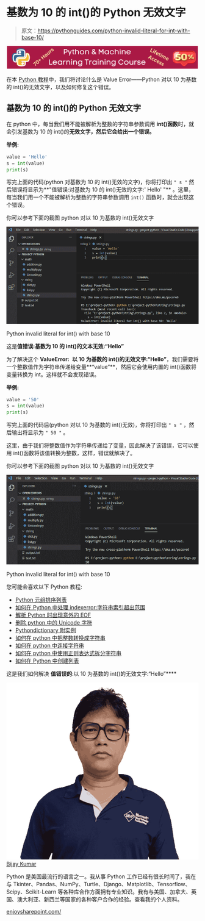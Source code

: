 # 基数为 10 的 int()的 Python 无效文字

> 原文：<https://pythonguides.com/python-invalid-literal-for-int-with-base-10/>

[![Python & Machine Learning training courses](img/49ec9c6da89a04c9f45bab643f8c765c.png)](https://sharepointsky.teachable.com/p/python-and-machine-learning-training-course)

在本 [Python 教程](https://pythonguides.com/python-download-and-installation/)中，我们将讨论什么是 Value Error——Python 对以 10 为基数的 int()的无效文字，以及如何修复这个错误。

## 基数为 10 的 int()的 Python 无效文字

在 python 中，每当我们用不能被解析为整数的字符串参数调用 **int()函数**时，就会引发基数为 10 的 int()的**无效文字，然后它会给出一个错误。**

**举例:**

```py
value = 'Hello'
s = int(value)
print(s)
```

写完上面的代码(python 对基数为 10 的 int()无效的文字)，你将打印出 `" s "` 然后错误将显示为**"值错误:对基数为 10 的 int()无效的文字:' Hello' "** 。这里，每当我们用一个不能被解析为整数的字符串参数调用 `int()` 函数时，就会出现这个错误。

你可以参考下面的截图 python 对以 10 为基数的 int()无效文字

![Python invalid literal for int() with base 10](img/b6bdfe2c86ce717dd5f016e441e9c009.png "Python invalid literal for int with base 10")

Python invalid literal for int() with base 10

这是**值错误:基数为 10 的 int()的文本无效:“Hello”**

为了解决这个 **ValueError:` `以 10 为基数的 int()的无效文字:“Hello”**，我们需要将一个整数值作为字符串传递给变量**“value”**，然后它会使用内置的 int()函数将变量转换为 int。这样就不会发现错误。

**举例:**

```py
value = '50'
s = int(value)
print(s)
```

写完上面的代码后(python 对以 10 为基数的 int()无效)，你将打印出 `" s "` ，然后输出将显示为 `" 50 "` 。

这里，由于我们将整数值作为字符串传递给了变量，因此解决了该错误，它可以使用 int()函数将该值转换为整数，这样，错误就解决了。

你可以参考下面的截图 python 对以 10 为基数的 int()无效文字

![Python invalid literal for int() with base 10](img/68b7b9935b3eddbaed5fd56ee043eb79.png "Python invalid literal for int with base 10 1")

Python invalid literal for int() with base 10

您可能会喜欢以下 Python 教程:

*   [Python 元组排序列表](https://pythonguides.com/python-sort-list-of-tuples/)
*   [如何在 Python 中处理 indexerror:字符串索引超出范围](https://pythonguides.com/indexerror-string-index-out-of-range-python/)
*   [解析 Python 时出现意外的 EOF](https://pythonguides.com/unexpected-eof-python/)
*   [删除 python 中的 Unicode 字符](https://pythonguides.com/remove-unicode-characters-in-python/)
*   [Python](https://pythonguides.com/python-dictionary-append/)[d](https://pythonguides.com/python-dictionary-append/)[ictionary 附实例](https://pythonguides.com/python-dictionary-append/)
*   [如何在 python 中把整数转换成字符串](https://pythonguides.com/convert-an-integer-to-string-in-python/)
*   [如何在 python 中连接字符串](https://pythonguides.com/concatenate-strings-in-python/)
*   [如何在 python 中使用正则表达式拆分字符串](https://pythonguides.com/python-split-string-regex/)
*   [如何在 Python 中创建列表](https://pythonguides.com/create-list-in-python/)

这是我们如何解决 **值错误的**:以 10 为基数的 int()的无效文字:“Hello”****

![Bijay Kumar MVP](img/9cb1c9117bcc4bbbaba71db8d37d76ef.png "Bijay Kumar MVP")[Bijay Kumar](https://pythonguides.com/author/fewlines4biju/)

Python 是美国最流行的语言之一。我从事 Python 工作已经有很长时间了，我在与 Tkinter、Pandas、NumPy、Turtle、Django、Matplotlib、Tensorflow、Scipy、Scikit-Learn 等各种库合作方面拥有专业知识。我有与美国、加拿大、英国、澳大利亚、新西兰等国家的各种客户合作的经验。查看我的个人资料。

[enjoysharepoint.com/](https://enjoysharepoint.com/)[](https://www.facebook.com/fewlines4biju "Facebook")[](https://www.linkedin.com/in/fewlines4biju/ "Linkedin")[](https://twitter.com/fewlines4biju "Twitter")